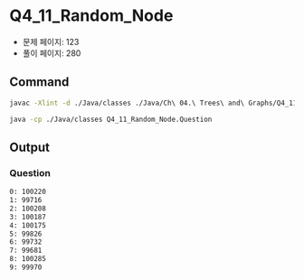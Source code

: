 # Q4_11_Random_Node

- 문제 페이지: 123
- 풀이 페이지: 280

## Command

```sh
javac -Xlint -d ./Java/classes ./Java/Ch\ 04.\ Trees\ and\ Graphs/Q4_11_Random_Node/*.java

java -cp ./Java/classes Q4_11_Random_Node.Question
```

## Output

### Question

```txt
0: 100220
1: 99716
2: 100208
3: 100187
4: 100175
5: 99826
6: 99732
7: 99681
8: 100285
9: 99970
```
